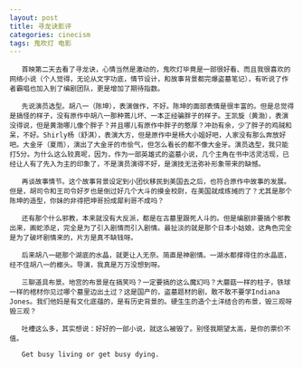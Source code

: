 ```yaml
---
layout: post
title: 寻龙诀影评
categories: cinecism
tags: 鬼吹灯 电影
---
```

       首映第二天去看了寻龙诀，心情当然是激动的，鬼吹灯毕竟是一部很好看、而且我很喜欢的网络小说（个人觉得，无论从文字功底，情节设计，和故事背景都完爆盗墓笔记），有听说了作者霸唱也加入到了编剧团队，更是增加了期待指数。

       先说演员选型。胡八一（陈坤），表演做作，不好。陈坤的面部表情是很丰富的。但是总觉得是搞怪的样子，没有原作中胡八一那种蔫儿坏、一本正经骗胖子的样子。王凯旋（黄渤），表演没得说，但是黄渤哪儿像个胖子？并且哪儿有原作中胖子的憨厚？冲劲有余，少了胖子的鸡贼和呆，不好。Shirly杨（舒淇），表演大方，但是原作中是杨大小姐好吧，人家没有那么奔放好吧。大金牙（夏雨），演出了大金牙的市侩气，但怎么看长的都不像大金牙。演员选型，我只能打5分。为什么这么较真呢，因为，作为一部英雄式的盗墓小说，几个主角在书中活灵活现，已经让人有了先入为主的印象了，不是演员演得不好，是演技无法弥补形象带来的缺憾。

       再谈故事情节。这个故事背景设定到小团伙移民到美国去之后，也符合原作中故事的发展。但是，胡司令和王司令好歹也是倒过好几个大斗的摸金校尉，在美国就成练摊的了？尤其是那个陈坤的造型，你妹的非得把坤哥扮成犀利哥不成吗？

       还有那个什么邪教，本来就没有大反派，都是在古墓里跟死人斗的。但是编剧非要搞个邪教出来，画蛇添足，完全是为了引入剧情而引入剧情。最扯淡的就是那个日本小姑娘，这角色完全是为了破坏剧情来的，片方是真不缺钱呀。

       后来胡八一砸那个湖底的水晶，就更让人无奈。简直是神剧情。一湖水都撑得住的水晶底，经不住胡八一的榔头。导演，我真是万万没想到呀。

       三聊道具布景。地宫的布景是在搞笑吗？一定要搞的这么魔幻吗？大蘑菇一样的柱子，铁球一样的棺材你见过哪个墓里边出土过？这是国产的，盗墓题材的剧，敢不敢不要学Indiana Jones。我们他妈是有文化底蕴的，是有历史背景的。硬生生的造个土洋结合的布景，毁三观呀毁三观？

       吐槽这么多，其实想说：好好的一部小说，就这么被毁了。别怪我期望太高，是你的票价不值。

       Get busy living or get busy dying.
       